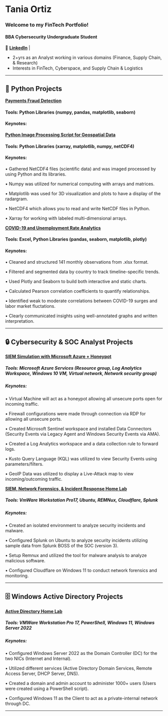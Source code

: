 # Tania Ortiz
### Welcome to my FinTech Portfolio!

#### BBA Cybersecurity Undergraduate Student
🔗 [**LinkedIn**](https://www.linkedin.com/in/tania-ortiz1) |

- 2+yrs as an Analyst working in various domains (Finance, Supply Chain, & Research)
- Interests in FinTech, Cyberspace, and Supply Chain & Logistics
  
______________________________________________________________________________________________

## 🐍 Python Projects 

[**Payments Fraud Detection**](https://github.com/taniaortiz0/Payments_Fraud_Detection)

#### Tools: Python Libraries (numpy, pandas, matplotlib, seaborn)

#### Keynotes: 



[**Python Image Processing Script for Geospatial Data**](https://github.com/taniaortiz0/PyScript-Image-Processing-GeoData)

#### Tools: Python Libraries (xarray, matplotlib, numpy, netCDF4)

#### Keynotes:

•	Gathered NetCDF4 files (scientific data) and was imaged processed by using Python and its libraries. 

•	Numpy was utilized for numerical computing with arrays and matrices.

•	Matplotlib was used for 3D visualization and plots to have a display of the radargram. 

•	NetCDF4 which allows you to read and write NetCDF files in Python.

•	Xarray for working with labeled multi-dimensional arrays.

[**COVID-19 and Unemployment Rate Analytics**](https://github.com/taniaortiz0/COVID-19-UER-Analytics)

#### Tools: Excel, Python Libraries (pandas, seaborn, matplotlib, plotly)

#### Keynotes:

• Cleaned and structured 141 monthly observations from .xlsx format.

• Filtered and segmented data by country to track timeline-specific trends.

• Used Plotly and Seaborn to build both interactive and static charts.

• Calculated Pearson correlation coefficients to quantify relationships.

• Identified weak to moderate correlations between COVID-19 surges and labor market fluctations.

• Clearly communicated insights using well-annotated graphs and written interpretation.





_________________________________________________________________________________________


## 🔒 Cybersecurity & SOC Analyst Projects

 [**SIEM Simulation with Microsoft Azure + Honeypot**](https://github.com/taniaortiz0/SIEM-Simulation-with-Microsoft-Azure)

##### Tools: Microsoft Azure Services (Resource group, Log Analytics Workspace, Windows 10 VM, Virtual network, Network security group)

##### Keynotes:

•	Virtual Machine will act as a honeypot allowing all unsecure ports open for incoming traffic.

•	Firewall configurations were made through connection via RDP for allowing all unsecure ports.

•	Created Microsoft Sentinel workspace and installed Data Connectors (Security Events via Legacy Agent and Windows Security Events via AMA).

•	Created a Log Analytics workspace and a data collection rule to forward logs.

•	Kusto Query Language (KQL) was utilized to view Security Events using parameters/filters.

•	GeoIP Data was utilized to display a Live-Attack map to view incoming/outcoming traffic.


[**SIEM, Network Forensics, & Incident Response Home Lab**](https://github.com/taniaortiz0/SIEM-NF-IR-Home-Lab)

##### Tools: VmWare Workstation Pro17, Ubuntu, REMNux, Cloudflare, Splunk

##### Keynotes: 

• Created an isolated environment to analyze security incidents and malware.

• Configured Splunk on Ubuntu to analyze security incidents utilizing sample data from Splunk BOSS of the SOC (version 3).

• Setup Remnux and utilized the tool for malware analysis to analyze malicious software.

• Configured Cloudflare on Windows 11 to conduct network forensics and monitoring.

_______________________________________________________________________________________________

## 🗄️ Windows Active Directory Projects

[**Active Directory Home Lab**](https://github.com/taniaortiz0/Active-Directory-Home-Lab)

##### Tools: VMWare Workstation Pro 17, PowerShell, Windows 11, Windows Server 2022

##### Keynotes:

•	Configured Windows Server 2022 as the Domain Controller (DC) for the two NICs (Internet and Internal). 

•	Utilized different services (Active Directory Domain Services, Remote Access Server, DHCP Server, DNS). 

•	Created a domain and admin account to administer 1000+ users (Users were created using a PowerShell script).

•	Configured Windows 11 as the Client to act as a private-internal network through DC.
  
_______________________________________________________________________________________________



